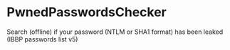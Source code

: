 # PwnedPasswordsChecker
Search (offline) if your password (NTLM or SHA1 format) has been leaked (IBBP passwords list v5)
